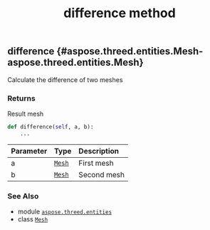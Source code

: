 ﻿---
title: difference method
second_title: Aspose.3D for Python via .NET API References
description: 
type: docs
weight: 60
url: /python-net/aspose.threed.entities/mesh/difference/
is_root: false
---

## difference {#aspose.threed.entities.Mesh-aspose.threed.entities.Mesh}

Calculate the difference of two meshes


### Returns 


Result mesh


```python
def difference(self, a, b):
    ...
```


| Parameter | Type | Description |
| :- | :- | :- |
| a | [`Mesh`](/3d/python-net/aspose.threed.entities/mesh) | First mesh |
| b | [`Mesh`](/3d/python-net/aspose.threed.entities/mesh) | Second mesh |



### See Also
* module [`aspose.threed.entities`](../../)
* class [`Mesh`](/3d/python-net/aspose.threed.entities/mesh)
